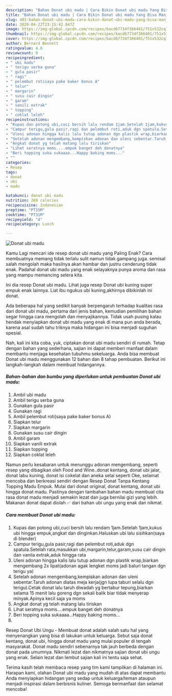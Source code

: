 ```yaml
---
description: "Bahan Donat ubi madu | Cara Bikin Donat ubi madu Yang Bisa Manjain Lidah"
title: "Bahan Donat ubi madu | Cara Bikin Donat ubi madu Yang Bisa Manjain Lidah"
slug: 403-bahan-donat-ubi-madu-cara-bikin-donat-ubi-madu-yang-bisa-manjain-lidah
date: 2020-04-22T23:15:42.847Z
image: https://img-global.cpcdn.com/recipes/bacd67734f366401/751x532cq70/donat-ubi-madu-foto-resep-utama.jpg
thumbnail: https://img-global.cpcdn.com/recipes/bacd67734f366401/751x532cq70/donat-ubi-madu-foto-resep-utama.jpg
cover: https://img-global.cpcdn.com/recipes/bacd67734f366401/751x532cq70/donat-ubi-madu-foto-resep-utama.jpg
author: Bernard Bennett
ratingvalue: 4.6
reviewcount: 9
recipeingredient:
- " ubi madu"
- " terigu serba guna"
- " gula pasir"
- " ragi"
- " pelembut rotisaya pake baker bonus A"
- " telur"
- " margarin"
- " susu cair dingin"
- " garam"
- " vanili extrak"
- " topping"
- " coklat leleh"
recipeinstructions:
- "Kupas dan potong ubi,cuci bersih lalu rendam 1jam.Setelah 1jam,kukus ubi hingga empuk,angkat dan dinginkan.Haluskan ubi lalu sisihkan(saya di blender)"
- "Campur terigu,gula pasir,ragi dan pelembut roti,aduk dgn spatula.Setelah rata,masukkan ubi,margarin,telur,garam,susu cair dingin dan vanila extrak,aduk hingga rata"
- "Uleni adonan hingga kalis lalu tutup adonan dgn plastik wrap,biarkan mengembang 2x lipat(adonan agak lengket moms jadi baluri tangan dgn terigu ya)"
- "Setelah adonan mengembang,kempiskan adonan dan uleni sebentar.Taruh adonan diatas meja kerja(jgn lupa taburi selalu dgn terigu).Cetak donat lalu taruh diwadah yg bertabur tepung,biarkan selama 15 menit lalu goreng dgn sekali balik biar tidak menyerap minyak.Apinya kecil saja ya moms"
- "Angkat donat yg telah matang lalu tiriskan"
- "Lihat seratnya moms....empuk banget deh donatnya"
- "Beri topping suka sukaaaa...Happy baking moms..."
- ""
categories:
- Resep
tags:
- donat
- ubi
- madu

katakunci: donat ubi madu 
nutrition: 269 calories
recipecuisine: Indonesian
preptime: "PT15M"
cooktime: "PT31M"
recipeyield: "4"
recipecategory: Lunch

---
```



![Donat ubi madu](https://img-global.cpcdn.com/recipes/bacd67734f366401/751x532cq70/donat-ubi-madu-foto-resep-utama.jpg)

Kamu Lagi mencari ide resep donat ubi madu yang Paling Enak? Cara membuatnya memang tidak terlalu sulit namun tidak gampang juga. semisal salah mengolah maka hasilnya akan hambar dan justru cenderung tidak enak. Padahal donat ubi madu yang enak selayaknya punya aroma dan rasa yang mampu memancing selera kita.

Ini dia resep Donat ubi madu. Lihat juga resep Donat ubi kuning super empuk enak lainnya. Liat ibu ngukus ubi kuning,akhirnya dibikinlah ini donat.

Ada beberapa hal yang sedikit banyak berpengaruh terhadap kualitas rasa dari donat ubi madu, pertama dari jenis bahan, kemudian pemilihan bahan segar hingga cara mengolah dan menyajikannya. Tidak usah pusing kalau hendak menyiapkan donat ubi madu yang enak di mana pun anda berada, karena asal sudah tahu triknya maka hidangan ini bisa menjadi suguhan spesial.


Nah, kali ini kita coba, yuk, ciptakan donat ubi madu sendiri di rumah. Tetap dengan bahan yang sederhana, sajian ini dapat memberi manfaat dalam membantu menjaga kesehatan tubuhmu sekeluarga. Anda bisa membuat Donat ubi madu menggunakan 12 bahan dan 8 tahap pembuatan. Berikut ini langkah-langkah dalam membuat hidangannya.

<!--inarticleads1-->

##### Bahan-bahan dan bumbu yang diperlukan untuk pembuatan Donat ubi madu:

1. Ambil  ubi madu
1. Ambil  terigu serba guna
1. Gunakan  gula pasir
1. Gunakan  ragi
1. Ambil  pelembut roti(saya pake baker bonus A)
1. Siapkan  telur
1. Siapkan  margarin
1. Gunakan  susu cair dingin
1. Ambil  garam
1. Siapkan  vanili extrak
1. Siapkan  topping
1. Siapkan  coklat leleh


Namun perlu kesabaran untuk menunggu adonan mengembang, seperti resep yang dibagikan oleh Food and Wine..donat kentang, donat ubi jalar, donat labu kuning, donat isi cokelat dan aneka selai seperti Oke, selamat mencoba dan berkreasi sendiri dengan Resep Donat Tanpa Kentang Topping Madu Empuk. Mulai dari donat original, donat kentang, donat ubi hingga donat madu. Pastinya dengan tambahan bahan madu membuat cita rasa donat madu menjadi semakin lezat dan juga bernilai gizi yang lebih. Makanan donat dapat diolah ✅ dari bahan ubi ungu yang enak dan nikmat. 

<!--inarticleads2-->

##### Cara membuat Donat ubi madu:

1. Kupas dan potong ubi,cuci bersih lalu rendam 1jam.Setelah 1jam,kukus ubi hingga empuk,angkat dan dinginkan.Haluskan ubi lalu sisihkan(saya di blender)
1. Campur terigu,gula pasir,ragi dan pelembut roti,aduk dgn spatula.Setelah rata,masukkan ubi,margarin,telur,garam,susu cair dingin dan vanila extrak,aduk hingga rata
1. Uleni adonan hingga kalis lalu tutup adonan dgn plastik wrap,biarkan mengembang 2x lipat(adonan agak lengket moms jadi baluri tangan dgn terigu ya)
1. Setelah adonan mengembang,kempiskan adonan dan uleni sebentar.Taruh adonan diatas meja kerja(jgn lupa taburi selalu dgn terigu).Cetak donat lalu taruh diwadah yg bertabur tepung,biarkan selama 15 menit lalu goreng dgn sekali balik biar tidak menyerap minyak.Apinya kecil saja ya moms
1. Angkat donat yg telah matang lalu tiriskan
1. Lihat seratnya moms....empuk banget deh donatnya
1. Beri topping suka sukaaaa...Happy baking moms...
1. 


Resep Donat Ubi Ungu - Membuat donat adalah salah satu hal yang menyenangkan yang bisa di lakukan untuk keluarga. Sebut saja donat kentang, donat ubi, hingga donat madu yang mulai populer di tengah masyarakat. Donat madu sendiri sebenarnya tak jauh berbeda dengan donat pada umumnya. Nikmati lezat dan nikmatnya sajian donat ubi ungu yang enak. Selain lezat dan lembut sajian kali ini tentu saja sehat. 

Terima kasih telah membaca resep yang tim kami tampilkan di halaman ini. Harapan kami, olahan Donat ubi madu yang mudah di atas dapat membantu Anda menyiapkan hidangan yang sedap untuk keluarga/teman ataupun menjadi inspirasi dalam berbisnis kuliner. Semoga bermanfaat dan selamat mencoba!
